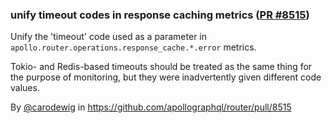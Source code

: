 ### unify timeout codes in response caching metrics ([PR #8515](https://github.com/apollographql/router/pull/8515))

Unify the 'timeout' code used as a parameter in `apollo.router.operations.response_cache.*.error` metrics.

Tokio- and Redis-based timeouts should be treated as the same thing for the purpose of monitoring, but they were
inadvertently given different code values.

By [@carodewig](https://github.com/carodewig) in https://github.com/apollographql/router/pull/8515
